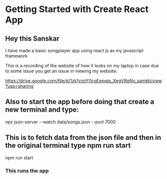 # Getting Started with Create React App

## Hey this Sanskar 

I have made a basic songplayer app using react js as my javascript framework

This is a recording of the website of how it looks on my laptop in case due to some issue you get an issue in viewing my website:

https://drive.google.com/file/d/1zk1yzoYj1cgEepqjp_XegVRqNy_samkb/view?usp=sharing

## Also to start the app before doing that create a new terminal and type:

npx json-server --watch data/songs.json --port 7000 

## This is to fetch data from the json file and then in the original terminal type npm run start 

npm run start

### This runs the app

